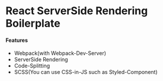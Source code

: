 # React ServerSide Rendering Boilerplate

#### Features
  * Webpack(with Webpack-Dev-Server)
  * ServerSide Rendering
  * Code-Splitting
  * SCSS(You can use CSS-in-JS such as Styled-Component)
  
